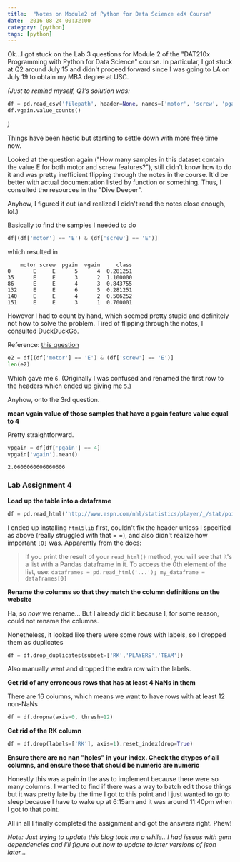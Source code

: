 ```yaml
---
title:  "Notes on Module2 of Python for Data Science edX Course"
date:  2016-08-24 00:32:00
category: [python]
tags: [python]
---
```


Ok...I got stuck on the Lab 3 questions for Module 2 of the "DAT210x Programming with Python for Data Science" course. In particular, I got stuck at Q2 around July 15 and didn't proceed forward since I was going to LA on July 19 to obtain my MBA degree at USC. 

_(Just to remind myself, Q1's solution was:_

```python
df = pd.read_csv('filepath', header=None, names=['motor', 'screw', 'pgain', 'vgain', 'class'])
df.vgain.value_counts()
```
_)_

Things have been hectic but starting to settle down with more free time now.

Looked at the question again ("How many samples in this dataset contain the value E for both motor and screw features?"), still didn't know how to do it and was pretty inefficient flipping through the notes in the course. It'd be better with actual documentation listed by function or something. Thus, I consulted the resources in the "Dive Deeper". 

Anyhow, I figured it out (and realized I didn't read the notes close enough, lol.)

Basically to find the samples I needed to do

```python
df[(df['motor'] == 'E') & (df['screw'] == 'E')]
```

which resulted in

```
    motor screw  pgain  vgain     class
0       E     E      5      4  0.281251
35      E     E      3      2  1.100000
86      E     E      4      3  0.843755
132     E     E      6      5  0.281251
140     E     E      4      2  0.506252
151     E     E      3      1  0.700001
```

However I had to count by hand, which seemed pretty stupid and definitely not how to solve the problem. Tired of flipping through the notes, I consulted DuckDuckGo. 

Reference: [this question](https://stackoverflow.com/questions/15943769/how-to-get-row-count-of-pandas-dataframe#15943975)

```python
e2 = df[(df['motor'] == 'E') & (df['screw'] == 'E')]
len(e2)
```
Which gave me `6`. (Originally I was confused and renamed the first row to the headers which ended up giving me `5`.)

Anyhow, onto the 3rd question.

**mean vgain value of those samples that have a pgain feature value equal to 4**

Pretty straightforward.

```python
vpgain = df[df['pgain'] == 4]
vpgain['vgain'].mean()
```

```
2.0606060606060606
```

### Lab Assignment 4

**Load up the table into a dataframe**

```python
df = pd.read_html('http://www.espn.com/nhl/statistics/player/_/stat/points/sort/points/year/2015/seasontype/2', header=1)[0]
```

I ended up installing `html5lib` first, couldn't fix the header unless I specified as above (really struggled with that = =), and also didn't realize how important `[0]` was. Apparently from the docs:

>If you print the result of your `read_html()` method, you will see that it's a list with a Pandas dataframe in it. To access the 0th element of the list, use: `dataframes = pd.read_html('...'); my_dataframe = dataframes[0]`


**Rename the columns so that they match the column definitions on the website**

Ha, so _now_ we rename... But I already did it because I, for some reason, could not rename the columns.

Nonetheless, it looked like there were some rows with labels, so I dropped them as duplicates

```python
df = df.drop_duplicates(subset=['RK','PLAYERS','TEAM'])
```

Also manually went and dropped the extra row with the labels.

**Get rid of any erroneous rows that has at least 4 NaNs in them**

There are 16 columns, which means we want to have rows with at least 12 non-NaNs

```python
df = df.dropna(axis=0, thresh=12)
```

**Get rid of the RK column**

```python
df = df.drop(labels=['RK'], axis=1).reset_index(drop=True)
```

**Ensure there are no nan "holes" in your index. Check the dtypes of all columns, and ensure those that should be numeric are numeric**

Honestly this was a pain in the ass to implement because there were so many columns. I wanted to find if there was a way to batch edit those things but it was pretty late by the time I got to this point and I just wanted to go to sleep because I have to wake up at 6:15am and it was around 11:40pm when I got to that point.

All in all I finally completed the assignment and got the answers right. Phew!

_Note: Just trying to update this blog took me a while...I had issues with gem dependencies and I'll figure out how to update to later versions of json later..._

